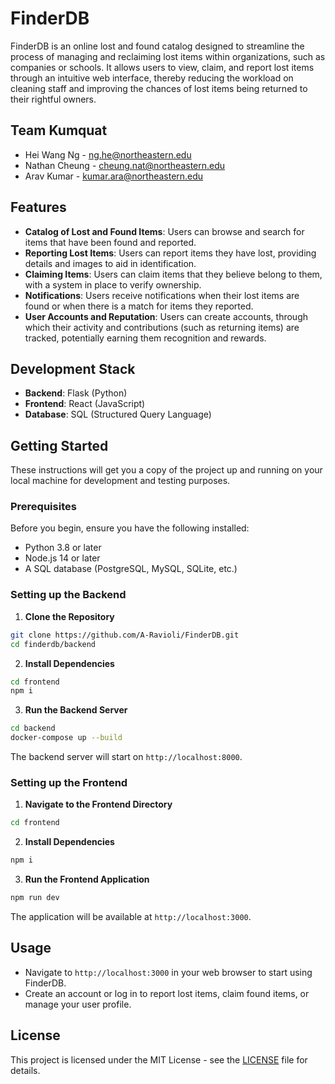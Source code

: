 # FinderDB

FinderDB is an online lost and found catalog designed to streamline the process of managing and reclaiming lost items within organizations, such as companies or schools. It allows users to view, claim, and report lost items through an intuitive web interface, thereby reducing the workload on cleaning staff and improving the chances of lost items being returned to their rightful owners.

## Team Kumquat

- Hei Wang Ng - ng.he@northeastern.edu
- Nathan Cheung - cheung.nat@northeastern.edu
- Arav Kumar - kumar.ara@northeastern.edu

## Features

- **Catalog of Lost and Found Items**: Users can browse and search for items that have been found and reported.
- **Reporting Lost Items**: Users can report items they have lost, providing details and images to aid in identification.
- **Claiming Items**: Users can claim items that they believe belong to them, with a system in place to verify ownership.
- **Notifications**: Users receive notifications when their lost items are found or when there is a match for items they reported.
- **User Accounts and Reputation**: Users can create accounts, through which their activity and contributions (such as returning items) are tracked, potentially earning them recognition and rewards.

## Development Stack

- **Backend**: Flask (Python)
- **Frontend**: React (JavaScript)
- **Database**: SQL (Structured Query Language)

## Getting Started

These instructions will get you a copy of the project up and running on your local machine for development and testing purposes.

### Prerequisites

Before you begin, ensure you have the following installed:

- Python 3.8 or later
- Node.js 14 or later
- A SQL database (PostgreSQL, MySQL, SQLite, etc.)

### Setting up the Backend

1. **Clone the Repository**

```bash
git clone https://github.com/A-Ravioli/FinderDB.git
cd finderdb/backend
```

2. **Install Dependencies**

```bash
cd frontend
npm i
```

3. **Run the Backend Server**

```bash
cd backend
docker-compose up --build
```

The backend server will start on `http://localhost:8000`.

### Setting up the Frontend

1. **Navigate to the Frontend Directory**

```bash
cd frontend
```

2. **Install Dependencies**

```bash
npm i
```

3. **Run the Frontend Application**

```bash
npm run dev
```

The application will be available at `http://localhost:3000`.

## Usage

- Navigate to `http://localhost:3000` in your web browser to start using FinderDB.
- Create an account or log in to report lost items, claim found items, or manage your user profile.

## License

This project is licensed under the MIT License - see the [LICENSE](LICENSE) file for details.
